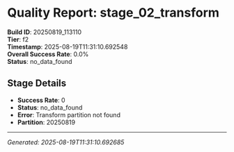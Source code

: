 # Quality Report: stage_02_transform

**Build ID**: 20250819_113110  
**Tier**: f2  
**Timestamp**: 2025-08-19T11:31:10.692548  
**Overall Success Rate**: 0.0%  
**Status**: no_data_found

## Stage Details

- **Success Rate**: 0
- **Status**: no_data_found
- **Error**: Transform partition not found
- **Partition**: 20250819

---
*Generated: 2025-08-19T11:31:10.692685*
